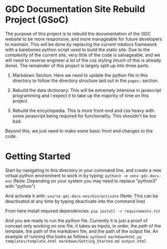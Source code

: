 # GDC Documentation Site Rebuild Project (GSoC)
The purpose of this project is to rebuild the documentation of the GDC website to be more responsive, and more manageable for future developers to maintain. This will be done by replacing the current mkdocs framework with a barebones python script used to build the static site. Due to the complexity of the current site, very little of the code is salvageable, and we will need to reverse engineer a lot of the css styling (much of this is already done). The remainder of this project is largely split up into three parts.

1. Markdown Section: Here we need to update the python file in this directory to follow the directory structure laid out in the `pages:` section. 

2. Rebuild the data dictionary: This will be extremely intensive in javascript programming and I expect it to take up the majority of time on this project.

3. Rebuild the encyclopedia. This is more front-end and css heavy with some javascript being required for functionality. This shouldn't be too bad.

Beyond this, we just need to make some basic front end changes to the code.

# Getting Started
Start by navigating to this directory in your command line, and create a new virtual python environment to work in by typing:
`python3 -m venv gdc-docs-env` (Note: Depending on your system you may need to replace "python3" with "python")

And activate it with:
`source gdc-docs-env/bin/activate` (Note: This can be deactivated at any time by typing deactivate into the command line)

From here install required dependencies:
`pip install -r requirements.txt`

And you are ready to run the python file. Currently it is just a proof of concept only working on one file, it takes as inputs, in order, the path of the template, the path of the markdown file, and the path of the output file. An example of running this looks as follows:
`python3 markdownhtml.py templates/template.html markdown/Getting_Started.md output.html`



